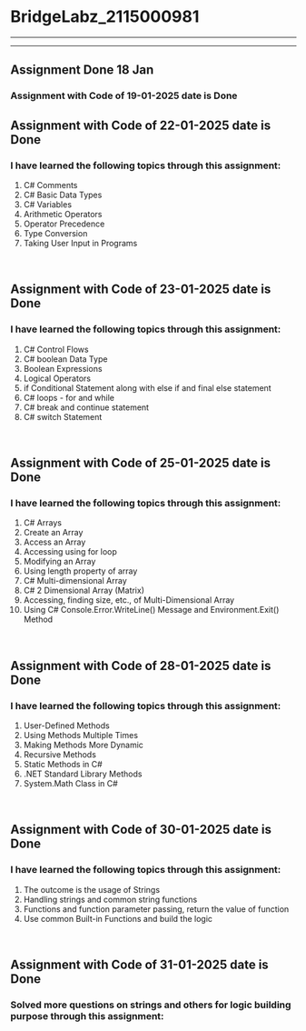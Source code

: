 # BridgeLabz_2115000981
---
---

## Assignment Done 18 Jan

### Assignment with Code of 19-01-2025 date is Done

## Assignment with Code of 22-01-2025 date is Done
### I have learned the following topics through this assignment: 
<ol>
  <li>C# Comments</li>
  <li>C# Basic Data Types</li>
  <li>C# Variables</li>
  <li>Arithmetic Operators</li>
  <li>Operator Precedence</li>
  <li>Type Conversion</li>
  <li>Taking User Input in Programs</li>
</ol>
<br/>


## Assignment with Code of 23-01-2025 date is Done
### I have learned the following topics through this assignment:

<ol>
  <li>C# Control Flows</li>
  <li>C# boolean Data Type</li>
  <li>Boolean Expressions</li>
  <li>Logical Operators</li>
  <li>if Conditional Statement along with else if and final else statement</li>
  <li>C# loops - for and while</li>
  <li>C# break and continue statement</li>
  <li>C# switch Statement</li>
</ol>
<br/>

## Assignment with Code of 25-01-2025 date is Done
### I have learned the following topics through this assignment:

<ol>
  <li>C# Arrays</li>
  <li>Create an Array</li>
  <li>Access an Array</li>
  <li>Accessing using for loop</li>
  <li>Modifying an Array</li>
  <li>Using length property of array</li>
  <li>C# Multi-dimensional Array</li>
  <li>C# 2 Dimensional Array (Matrix)</li>
  <li>Accessing, finding size, etc., of Multi-Dimensional Array</li>
  <li>Using C# Console.Error.WriteLine() Message and Environment.Exit() Method</li>
</ol>
<br/>

## Assignment with Code of 28-01-2025 date is Done
### I have learned the following topics through this assignment:

<ol>
  <li>User-Defined Methods</li>
  <li>Using Methods Multiple Times</li>
  <li>Making Methods More Dynamic</li>
  <li>Recursive Methods</li>
  <li>Static Methods in C#</li>
  <li>.NET Standard Library Methods</li>
  <li>System.Math Class in C#</li>
</ol>
<br/>

## Assignment with Code of 30-01-2025 date is Done
### I have learned the following topics through this assignment:

<ol>
  <li>The outcome is the usage of Strings</li>
  <li>Handling strings and common string functions</li>
  <li>Functions and function parameter passing, return the value of function</li>
  <li>Use common Built-in Functions and build the logic</li>
</ol>
<br/>


## Assignment with Code of 31-01-2025 date is Done
### Solved more questions on strings and others for logic building purpose through this assignment:
